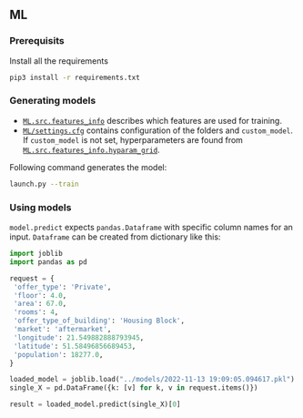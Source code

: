 ## ML

### Prerequisits

Install all the requirements

```bash
pip3 install -r requirements.txt
```

### Generating models

- [`ML.src.features_info`](ML/src/features_info.py) describes which features are used for training.
- [`ML/settings.cfg`](ML/settings.cfg) contains configuration of the folders and `custom_model`. If `custom_model` is not set, hyperparameters are found from [`ML.src.features_info.hyparam_grid`](ML/src/features_info.py).

Following command generates the model:

```bash
launch.py --train
```

### Using models

`model.predict` expects `pandas.Dataframe` with specific column names for an input. `Dataframe` can be created from dictionary like this:

```python
import joblib
import pandas as pd

request = {
 'offer_type': 'Private',
 'floor': 4.0,
 'area': 67.0,
 'rooms': 4,
 'offer_type_of_building': 'Housing Block',
 'market': 'aftermarket',
 'longitude': 21.549882888793945,
 'latitude': 51.58496856689453,
 'population': 18277.0,
}

loaded_model = joblib.load("../models/2022-11-13 19:09:05.094617.pkl")
single_X = pd.DataFrame({k: [v] for k, v in request.items()})

result = loaded_model.predict(single_X)[0]
```
